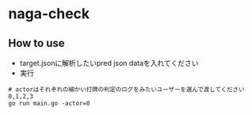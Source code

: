 # naga-check
## How to use
- target.jsonに解析したいpred json dataを入れてください
- 実行
```
# actorはそれぞれの細かい打牌の判定のログをみたいユーザーを選んで渡してください 0,1,2,3
go run main.go -actor=0 
```
